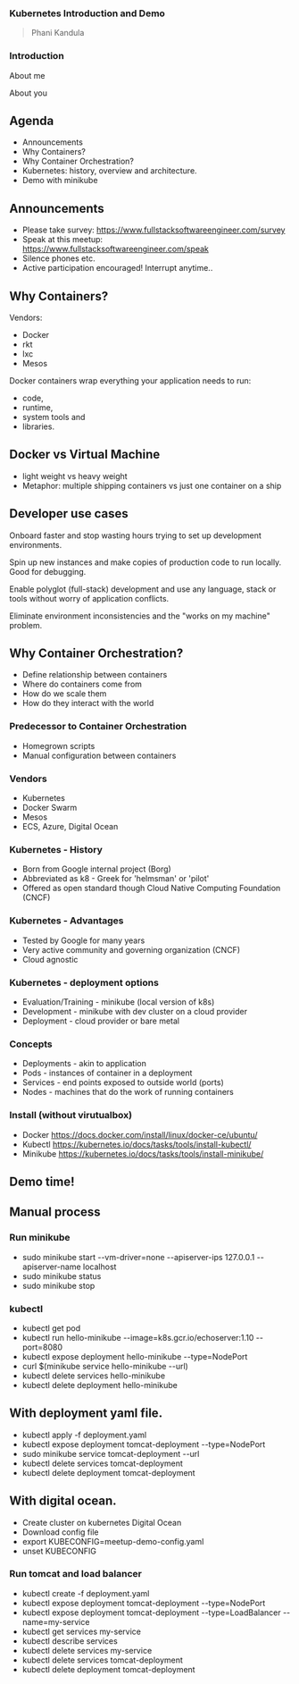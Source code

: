 ### Kubernetes Introduction and Demo

> Phani Kandula



### Introduction


About me


About you



## Agenda
- Announcements
- Why Containers?
- Why Container Orchestration?
- Kubernetes: history, overview and architecture.
- Demo with minikube



## Announcements
- Please take survey: https://www.fullstacksoftwareengineer.com/survey
- Speak at this meetup: https://www.fullstacksoftwareengineer.com/speak 
- Silence phones etc.
- Active participation encouraged! Interrupt anytime..



## Why Containers?
Vendors:
- Docker
- rkt
- lxc
- Mesos


Docker containers wrap everything your application needs to run: 
 - code, 
 - runtime, 
 - system tools and
 - libraries.


## Docker vs Virtual Machine
- light weight vs heavy weight
- Metaphor: multiple shipping containers vs just one container on a ship


## Developer use cases


Onboard faster and stop wasting hours trying to set up development environments.


Spin up new instances and make copies of production code to run locally. Good for debugging.


Enable polyglot (full-stack) development and use any language, stack or tools without worry of application conflicts.


Eliminate environment inconsistencies and the "works on my machine" problem. 



## Why Container Orchestration?

- Define relationship between containers
- Where do containers come from
- How do we scale them
- How do they interact with the world



### Predecessor to Container Orchestration
- Homegrown scripts
- Manual configuration between containers



### Vendors
- Kubernetes
- Docker Swarm
- Mesos
- ECS, Azure, Digital Ocean



### Kubernetes - History
- Born from Google internal project (Borg)
- Abbreviated as k8 - Greek for 'helmsman' or 'pilot'
- Offered as open standard though Cloud Native Computing Foundation (CNCF)



### Kubernetes - Advantages
- Tested by Google for many years
- Very active community and governing organization (CNCF)
- Cloud agnostic



### Kubernetes - deployment options
- Evaluation/Training - minikube (local version of k8s)
- Development         - minikube with dev cluster on a cloud provider
- Deployment          - cloud provider or bare metal



### Concepts
- Deployments - akin to application
- Pods - instances of container in a deployment
- Services - end points exposed to outside world (ports)
- Nodes - machines that do the work of running containers



### Install (without virutualbox)
- Docker https://docs.docker.com/install/linux/docker-ce/ubuntu/
- Kubectl https://kubernetes.io/docs/tasks/tools/install-kubectl/
- Minikube https://kubernetes.io/docs/tasks/tools/install-minikube/



## Demo time!



## Manual process



### Run minikube
- sudo minikube start --vm-driver=none --apiserver-ips 127.0.0.1 --apiserver-name localhost
- sudo minikube status
- sudo minikube stop



### kubectl
- kubectl get pod
- kubectl run hello-minikube --image=k8s.gcr.io/echoserver:1.10 --port=8080
- kubectl expose deployment hello-minikube --type=NodePort
- curl $(minikube service hello-minikube --url)
- kubectl delete services hello-minikube
- kubectl delete deployment hello-minikube



## With deployment yaml file.
- kubectl apply -f deployment.yaml
- kubectl expose deployment tomcat-deployment --type=NodePort
- sudo minikube service tomcat-deployment --url
- kubectl delete services tomcat-deployment
- kubectl delete deployment tomcat-deployment



## With digital ocean.
- Create cluster on kubernetes Digital Ocean
- Download config file
- export KUBECONFIG=meetup-demo-config.yaml
- unset KUBECONFIG 



### Run tomcat and load balancer
- kubectl create -f deployment.yaml
- kubectl expose deployment tomcat-deployment --type=NodePort
- kubectl expose deployment tomcat-deployment --type=LoadBalancer --name=my-service
- kubectl get services my-service
- kubectl describe services
- kubectl delete services my-service
- kubectl delete services tomcat-deployment
- kubectl delete deployment tomcat-deployment
